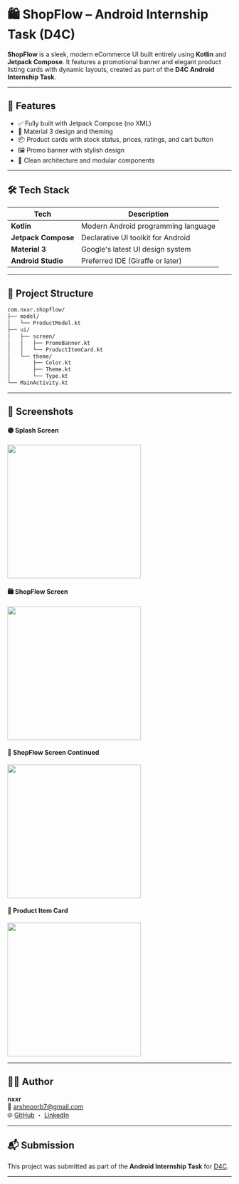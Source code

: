 # 🛍️ ShopFlow – Android Internship Task (D4C)

**ShopFlow** is a sleek, modern eCommerce UI built entirely using **Kotlin** and **Jetpack Compose**. It features a promotional banner and elegant product listing cards with dynamic layouts, created as part of the **D4C Android Internship Task**.

---

## 🚀 Features

- ✅ Fully built with Jetpack Compose (no XML)
- 🎨 Material 3 design and theming
- 📦 Product cards with stock status, prices, ratings, and cart button
- 🖼️ Promo banner with stylish design
- 🧼 Clean architecture and modular components

---

## 🛠️ Tech Stack

| Tech               | Description                            |
|--------------------|----------------------------------------|
| **Kotlin**         | Modern Android programming language    |
| **Jetpack Compose**| Declarative UI toolkit for Android     |
| **Material 3**     | Google's latest UI design system       |
| **Android Studio** | Preferred IDE (Giraffe or later)       |

---

## 📂 Project Structure

```bash
com.nxxr.shopflow/
├── model/
│   └── ProductModel.kt
├── ui/
│   ├── screen/
│   │   ├── PromoBanner.kt
│   │   └── ProductItemCard.kt
│   └── theme/
│       ├── Color.kt
│       ├── Theme.kt
│       └── Type.kt
└── MainActivity.kt
```

---

## 📸 Screenshots

#### 🟣 Splash Screen
<img src="/assets/splash_screen.jpg" width="300" />

#### 🛍️ ShopFlow Screen
<img src="/assets/shop_flow_screen.jpg" width="300" />

#### 📄 ShopFlow Screen Continued
<img src="/assets/shop_flow_screen_2.jpg" width="300" />

#### 🛒 Product Item Card
<img src="/assets/item_card.jpg" width="300" />

---

## 🧑‍💻 Author

**nxxr**  
📧 arshnoorb7@gmail.com  
🌐 [GitHub](https://github.com/nxxr-07) ・ [LinkedIn](https://linkedin.com/in/arshnxxr)

---

## 📬 Submission

This project was submitted as part of the **Android Internship Task** for [D4C](https://sites.google.com/view/task-d4c).

---

